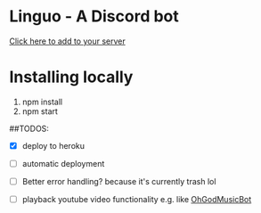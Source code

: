 # Linguo - A Discord bot
[Click here to add to your server](https://discordapp.com/oauth2/authorize?client_id=257825255194624000&scope=bot)


# Installing locally
1. npm install
2. npm start


##TODOS:
- [x] deploy to heroku
- [ ] automatic deployment
- [ ] Better error handling? because it's currently trash lol
- [ ] playback youtube video functionality e.g. like [OhGodMusicBot](https://github.com/bdistin/OhGodMusicBot)

